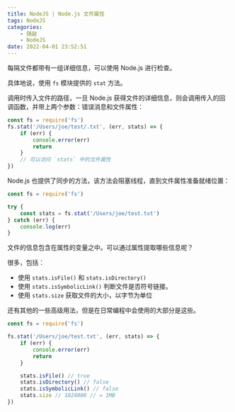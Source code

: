 ```yaml
---
title: NodeJS | Node.js 文件属性
tags: NodeJS
categories:
    - 随敲
    - NodeJS
date: 2022-04-01 23:52:51
---
```


每隔文件都带有一组详细信息，可以使用 Node.js 进行检查。

具体地说，使用 `fs` 模块提供的 `stat` 方法。

调用时传入文件的路径，一旦 Node.js 获得文件的详细信息，则会调用传入的回调函数，并带上两个参数：错误消息和文件属性：

```js
const fs = require('fs')
fs.stat('/Users/joe/test/.txt', (err, stats) => {
    if (err) {
        console.error(err)
        return
    }
    // 可以访问 `stats` 中的文件属性
})
```

Node.js 也提供了同步的方法，该方法会阻塞线程，直到文件属性准备就绪位置：

```js
const fs = require('fs')

try {
    const stats = fs.stat('/Users/joe/test.txt')
} catch (err) {
    console.log(err)
}
```

文件的信息包含在属性的变量之中。可以通过属性提取哪些信息呢？

很多，包括：

-   使用 `stats.isFile()` 和 `stats.isDirectory()`
-   使用 `stats.isSymbolicLink()` 判断文件是否符号链接。
-   使用 `stats.size` 获取文件的大小，以字节为单位

还有其他的一些高级用法，但是在日常编程中会使用的大部分是这些。

```js
const fs = require('fs')

fs.stat('/Users/joe/test.txt', (err, stats) => {
    if (err) {
        console.error(err)
        return
    }

    stats.isFile() // true
    stats.isDirectory() // false
    stats.isSymbolicLink() // false
    stats.size // 1024000 // = 1MB
})
```
